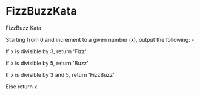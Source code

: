 FizzBuzzKata
============

FizzBuzz Kata

Starting from 0 and increment to a given number (x), output the following: -

If x is divisible by 3, return 'Fizz'

If x is divisible by 5, return 'Buzz'

If x is divisible by 3 and 5, return 'FizzBuzz'

Else return x
